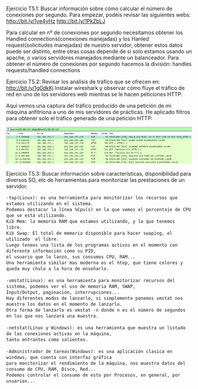Ejercicio T5.1:
Buscar información sobre cómo calcular el número de conexiones por segundo.
Para empezar, podéis revisar las siguientes webs:
http://bit.ly/1ye4yHz
http://bit.ly/1PkZbLJ

Para calcular en nº de conexiones por segundo necesitamos obtener los Handled connections(conexiones manejadas) y los
Hanled request(solicitudes manejadas) de nuestro servidor, obtener estos datos puede ser distinto, entre otras cosas
depende de si solo estamos usando un apache, o varios servidores manejados mediante un balanceador.
Para obtener el número de conexiones por segundo hacemos la división: 
	handles requests/handled connections


Ejercicio T5.2:
Revisar los análisis de tráfico que se ofrecen en:
http://bit.ly/1g0dkKj
Instalar wireshark y observar cómo fluye el tráfico de red en uno de los servidores web mientras se le hacen peticiones
HTTP.

Aqui vemos una captura del tráfico producido de una petición de mi máquina anfitriona a uno de mis servidores de prácticas.
He aplicado filtros para obtener solo el tráfico generado de una petición HTTP:

![captura Wireshark](https://github.com/campoy94/SWAP/blob/master/Ejercicios%20Clase/Tema5/ejercicio2T5.PNG)

Ejercicio T5.3:
Buscar información sobre características, disponibilidad para diversos SO, etc de herramientas para monitorizar las
prestaciones de un servidor.

	-top(Linux): es una herramienta para monitorizar los recursos que estamos utilizando en el sistema. 
	Podemos destacar la línea %Cpu(s) en la que vemos el porcentaje de CPU que se está utilizando.
	Kib Mem: la memoría RAM que estamos utilizando, y la que tenemos libre.
	Kib Swap: El total de memoria disponible para hacer swaping, el utilizado  el libre.
	Luego teneos una lista de los programas activos en el momento con diferente información como su PID,
	el usuario que lo lanzó, sus consumos CPU, RAM...
	Una herramienta similar mas moderna es el htop, que tiene colores y queda muy chulo a la hora de enseñarlo.

	-vmstat(Linux): es una herramienta para monitorizar recursos del sistema, podemos ver el uso de memoria RAM, SWAP,
	Input/Output, paginación, interrupciones...
	Hay diferentes modos de lanzarlo, si simplemente ponemos vmstat nos muestra los datos en el momento de lanzarlo.
	Otra forma de lanzarlo es vmstat -n donde n es el número de segundos en los que nos lanzará una muestra.

	-netstat(Linux y Windows): es una herramienta que muestra un listado de las conexiones activas en la máquina,
	tanto entrantes como salientes.

	-Administrador de tareas(Windows): es una aplicación clasica en windows, que cuenta con interfaz gráfica 
	para monitorizar el rendimiento de la máquina, nos muestra datos del consumo de CPU, RAM, Disco, Red...
	Podemos controlar el consumo de esto por Procesos, en general, por usuarios...